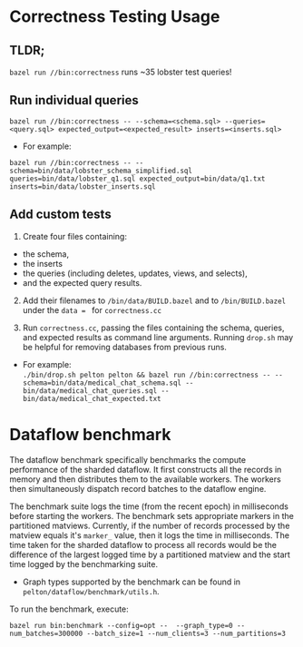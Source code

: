 # Correctness Testing Usage

## TLDR;

`bazel run //bin:correctness` runs ~35 lobster test queries!

## Run individual queries

`bazel run //bin:correctness -- --schema=<schema.sql> --queries=<query.sql> expected_output=<expected_result> inserts=<inserts.sql>`

- For example:

`bazel run //bin:correctness -- --schema=bin/data/lobster_schema_simplified.sql queries=bin/data/lobster_q1.sql expected_output=bin/data/q1.txt inserts=bin/data/lobster_inserts.sql`

## Add custom tests

1. Create four files containing:

- the schema,
- the inserts
- the queries (including deletes, updates, views, and selects),
- and the expected query results.

2. Add their filenames to `/bin/data/BUILD.bazel` and to `/bin/BUILD.bazel` under the `data = ` for `correctness.cc`

3. Run `correctness.cc`, passing the files containing the schema, queries, and expected results as command line arguments. Running `drop.sh` may be helpful for removing databases from previous runs.

- For example:  
   `./bin/drop.sh pelton pelton && bazel run //bin:correctness -- --schema=bin/data/medical_chat_schema.sql --bin/data/medical_chat_queries.sql --bin/data/medical_chat_expected.txt`

# Dataflow benchmark
The dataflow benchmark specifically benchmarks the compute performance of the sharded dataflow. It first constructs all the records in memory and then distributes them to the available workers. The workers then simultaneously dispatch record batches to the dataflow engine.

The benchmark suite logs the time (from the recent epoch) in milliseconds before starting the workers. The benchmark sets appropriate markers in the partitioned matviews. Currently, if the number of records processed by the matview equals it's `marker_` value, then it logs the time in milliseconds. The time taken for the sharded dataflow to process all records would be the difference of the largest logged time by a partitioned matview and the start time logged by the benchmarking suite.

- Graph types supported by the benchmark can be found in `pelton/dataflow/benchmark/utils.h`.

To run the benchmark, execute:
```
bazel run bin:benchmark --config=opt --  --graph_type=0 --num_batches=300000 --batch_size=1 --num_clients=3 --num_partitions=3
```
